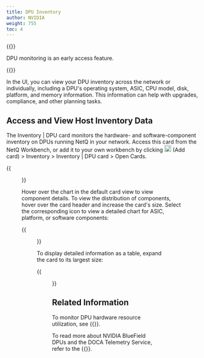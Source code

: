 ```yaml
---
title: DPU Inventory
author: NVIDIA
weight: 755
toc: 4
---
```


{{<notice note>}}

DPU monitoring is an early access feature. 

{{</notice>}}

In the UI, you can view your DPU inventory across the network or individually, including a DPU's operating system, ASIC, CPU model, disk, platform, and memory information. This information can help with upgrades, compliance, and other planning tasks.

## Access and View Host Inventory Data

The Inventory | DPU card monitors the hardware- and software-component inventory on DPUs running NetQ in your network. Access this card from the NetQ Workbench, or add it to your own workbench by clicking <img src="https://icons.cumulusnetworks.com/44-Entertainment-Events-Hobbies/02-Card-Games/card-game-diamond.svg" height="18" width="18"/> (Add card) > Inventory > Inventory | DPU card > Open Cards.

{{<figure src="/images/netq/dpu-inventory-platform-l2-42.png" alt="DPU inventory card with chart" width="200">}}

Hover over the chart in the default card view to view component details. To view the distribution of components, hover over the card header and increase the card's size. Select the corresponding icon to view a detailed chart for ASIC, platform, or software components:

{{<figure src="/images/netq/dpu-inventory-l3-42.png" alt="medium DPU inventory card displaying component distribution" width="600">}}

To display detailed information as a table, expand the card to its largest size:

{{<figure src="/images/netq/dpu-inventory-l4-42.png" alt="fully expanded DPU inventory card displaying a table with data" width="1000">}}

## Related Information

To monitor DPU hardware resource utilization, see {{<link title="Monitor DPUs">}}.

To read more about NVIDIA BlueField DPUs and the DOCA Telemetry Service, refer to the {{<exlink url="https://docs.nvidia.com/doca/sdk/doca-telemetry-service/index.html" text="DOCA SDK Documentation">}}.